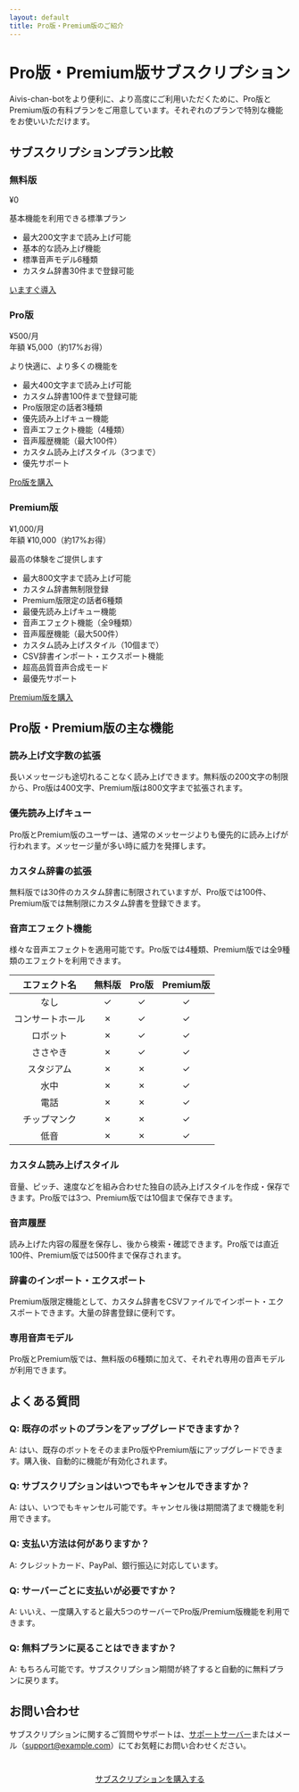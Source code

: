 ```yaml
---
layout: default
title: Pro版・Premium版のご紹介
---
```


# Pro版・Premium版サブスクリプション

Aivis-chan-botをより便利に、より高度にご利用いただくために、Pro版とPremium版の有料プランをご用意しています。それぞれのプランで特別な機能をお使いいただけます。

## サブスクリプションプラン比較

<div class="subscription-container">
  <div class="subscription-plan free">
    <h3>無料版</h3>
    <div class="price">¥0</div>
    <p>基本機能を利用できる標準プラン</p>
    <ul>
      <li>最大200文字まで読み上げ可能</li>
      <li>基本的な読み上げ機能</li>
      <li>標準音声モデル6種類</li>
      <li>カスタム辞書30件まで登録可能</li>
    </ul>
    <a href="https://discord.com/oauth2/authorize?client_id=1333819940645638154" class="cta-button">いますぐ導入</a>
  </div>
  
  <div class="subscription-plan pro">
    <h3>Pro版</h3>
    <div class="price">¥500<span>/月</span></div>
    <div class="yearly">年額 ¥5,000（約17%お得）</div>
    <p>より快適に、より多くの機能を</p>
    <ul>
      <li>最大400文字まで読み上げ可能</li>
      <li>カスタム辞書100件まで登録可能</li>
      <li>Pro版限定の話者3種類</li>
      <li>優先読み上げキュー機能</li>
      <li>音声エフェクト機能（4種類）</li>
      <li>音声履歴機能（最大100件）</li>
      <li>カスタム読み上げスタイル（3つまで）</li>
      <li>優先サポート</li>
    </ul>
    <a href="https://aivis-bot.example.com/purchase/pro" class="cta-button">Pro版を購入</a>
  </div>
  
  <div class="subscription-plan premium">
    <h3>Premium版</h3>
    <div class="price">¥1,000<span>/月</span></div>
    <div class="yearly">年額 ¥10,000（約17%お得）</div>
    <p>最高の体験をご提供します</p>
    <ul>
      <li>最大800文字まで読み上げ可能</li>
      <li>カスタム辞書無制限登録</li>
      <li>Premium版限定の話者6種類</li>
      <li>最優先読み上げキュー機能</li>
      <li>音声エフェクト機能（全9種類）</li>
      <li>音声履歴機能（最大500件）</li>
      <li>カスタム読み上げスタイル（10個まで）</li>
      <li>CSV辞書インポート・エクスポート機能</li>
      <li>超高品質音声合成モード</li>
      <li>最優先サポート</li>
    </ul>
    <a href="https://aivis-bot.example.com/purchase/premium" class="cta-button">Premium版を購入</a>
  </div>
</div>

## Pro版・Premium版の主な機能

### 読み上げ文字数の拡張
長いメッセージも途切れることなく読み上げできます。無料版の200文字の制限から、Pro版は400文字、Premium版は800文字まで拡張されます。

### 優先読み上げキュー
Pro版とPremium版のユーザーは、通常のメッセージよりも優先的に読み上げが行われます。メッセージ量が多い時に威力を発揮します。

### カスタム辞書の拡張
無料版では30件のカスタム辞書に制限されていますが、Pro版では100件、Premium版では無制限にカスタム辞書を登録できます。

### 音声エフェクト機能
様々な音声エフェクトを適用可能です。Pro版では4種類、Premium版では全9種類のエフェクトを利用できます。

| エフェクト名 | 無料版 | Pro版 | Premium版 |
|:------------:|:------:|:-----:|:--------:|
| なし | ✓ | ✓ | ✓ |
| コンサートホール | ✗ | ✓ | ✓ |
| ロボット | ✗ | ✓ | ✓ |
| ささやき | ✗ | ✓ | ✓ |
| スタジアム | ✗ | ✗ | ✓ |
| 水中 | ✗ | ✗ | ✓ |
| 電話 | ✗ | ✗ | ✓ |
| チップマンク | ✗ | ✗ | ✓ |
| 低音 | ✗ | ✗ | ✓ |

### カスタム読み上げスタイル
音量、ピッチ、速度などを組み合わせた独自の読み上げスタイルを作成・保存できます。Pro版では3つ、Premium版では10個まで保存できます。

### 音声履歴
読み上げた内容の履歴を保存し、後から検索・確認できます。Pro版では直近100件、Premium版では500件まで保存されます。

### 辞書のインポート・エクスポート
Premium版限定機能として、カスタム辞書をCSVファイルでインポート・エクスポートできます。大量の辞書登録に便利です。

### 専用音声モデル
Pro版とPremium版では、無料版の6種類に加えて、それぞれ専用の音声モデルが利用できます。

## よくある質問

### Q: 既存のボットのプランをアップグレードできますか？
A: はい、既存のボットをそのままPro版やPremium版にアップグレードできます。購入後、自動的に機能が有効化されます。

### Q: サブスクリプションはいつでもキャンセルできますか？
A: はい、いつでもキャンセル可能です。キャンセル後は期間満了まで機能を利用できます。

### Q: 支払い方法は何がありますか？
A: クレジットカード、PayPal、銀行振込に対応しています。

### Q: サーバーごとに支払いが必要ですか？
A: いいえ、一度購入すると最大5つのサーバーでPro版/Premium版機能を利用できます。

### Q: 無料プランに戻ることはできますか？
A: もちろん可能です。サブスクリプション期間が終了すると自動的に無料プランに戻ります。

## お問い合わせ

サブスクリプションに関するご質問やサポートは、[サポートサーバー](https://discord.gg/MPx2ny8HXT)またはメール（support@example.com）にてお気軽にお問い合わせください。

<div style="text-align: center; margin-top: 40px;">
  <a href="https://aivis-bot.example.com/purchase" class="cta-button">サブスクリプションを購入する</a>
</div>
